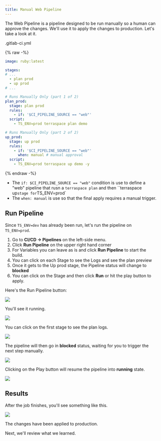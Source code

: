 ```yaml
---
title: Manual Web Pipeline
---
```


The Web Pipeline is a pipeline designed to be run manually so a human can approve the changes.  We'll use it to apply the changes to production. Let's take a look at it.

.gitlab-ci.yml

{% raw -%}
```yaml
image: ruby:latest

stages:
# ...
  - plan prod
  - up prod
# ...

# Runs Manually Only (part 1 of 2)
plan_prod:
  stage: plan prod
  rules:
    - if: '$CI_PIPELINE_SOURCE == "web"'
  script:
    - TS_ENV=prod terraspace plan demo

# Runs Manually Only (part 2 of 2)
up_prod:
  stage: up prod
  rules:
    - if: '$CI_PIPELINE_SOURCE == "web"'
      when: manual # manual approval
  script:
    - TS_ENV=prod terraspace up demo -y
```
{% endraw -%}

* The `if: $CI_PIPELINE_SOURCE == "web"` condition is use to define a "web" pipeline that rusn a `terraspace plan` and then ``terraspace up` stage for `TS_ENV=prod`
* The `when: manual` is use so that the final apply requires a manual trigger.

## Run Pipeline

Since `TS_ENV=dev` has already been run, let's run the pipeline on `TS_ENV=prod`.

1. Go to **CI/CD -> Pipelines** on the left-side menu.
2. Click **Run Pipeline** on the upper right hand corner
3. For Variables you can leave as is and click **Run Pipeline** to start the build.
4. You can click on each Stage to see the Logs and see the plan preview
5. Once it gets to the Up prod stage, the Pipeline status will change to **blocked**
6. You can click on the Stage and then click **Run** or hit the play button to apply.

Here's the Run Pipeline button:

![](https://img.boltops.com/images/terraspace/cloud/ci/gitlab/manual/manual-start-run.png)

You'll see it running.

![](https://img.boltops.com/images/terraspace/cloud/ci/gitlab/manual/manual-running.png)

You can click on the first stage to see the plan logs.

![](https://img.boltops.com/images/terraspace/cloud/ci/gitlab/manual/manual-plan-log.png)

The pipeline will then go in **blocked** status, waiting for you to trigger the next step manually.

![](https://img.boltops.com/images/terraspace/cloud/ci/gitlab/manual/manual-approval-play.png)

Clicking on the Play button will resume the pipeline into **running** state.

![](https://img.boltops.com/images/terraspace/cloud/ci/gitlab/manual/manual-up-running-2.png)

## Results

After the job finishes, you'll see something like this.

![](https://img.boltops.com/images/terraspace/cloud/ci/gitlab/manual/manual-up-done.png)

The changes have been applied to production.

Next, we'll review what we learned.
